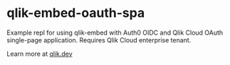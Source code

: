 # qlik-embed-oauth-spa
Example repl for using qlik-embed with Auth0 OIDC and Qlik Cloud OAuth single-page application. Requires Qlik Cloud enterprise tenant.

Learn more at [qlik.dev](https://qlik.dev)
